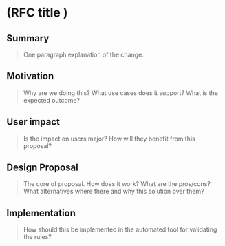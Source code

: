 # (RFC title )

## Summary

> One paragraph explanation of the change.

## Motivation

> Why are we doing this? What use cases does it support? What is the expected
outcome?

## User impact

> Is the impact on users major? How will they benefit from this proposal?

## Design Proposal

> The core of proposal. How does it work? What are the pros/cons? What alternatives
> where there and why this solution over them?

## Implementation

> How should this be implemented in the automated tool for validating the rules?
